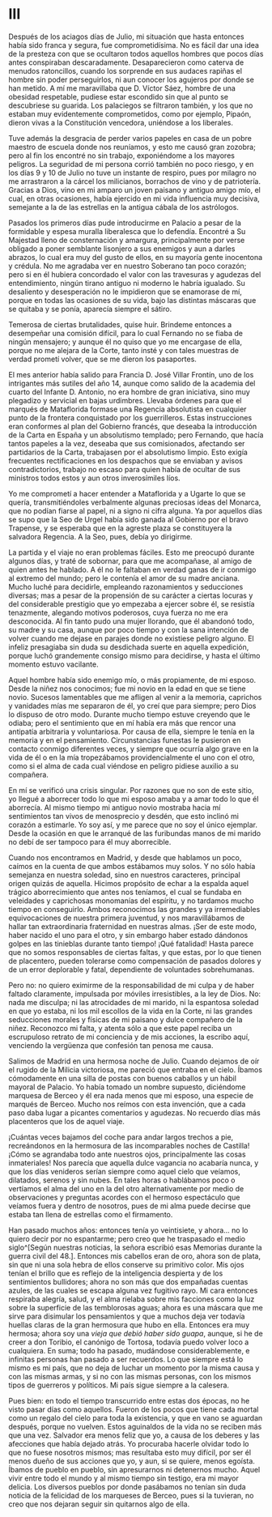 # III

Después de los aciagos días de Julio, mi situación que hasta entonces había
sido franca y segura, fue comprometidísima. No es fácil dar una idea de la
presteza con que se ocultaron todos aquellos hombres que pocos días antes
conspiraban descaradamente. Desaparecieron como caterva de menudos ratoncillos,
cuando los sorprende en sus audaces rapiñas el hombre sin poder perseguirlos,
ni aun conocer los agujeros por donde se han metido. A mí me maravillaba que D.
Víctor Sáez, hombre de una obesidad respetable, pudiese estar escondido sin que
al punto se descubriese su guarida. Los palaciegos se filtraron también, y los
que no estaban muy evidentemente comprometidos, como por ejemplo, Pipaón,
dieron vivas a la Constitución vencedora, uniéndose a los liberales.

Tuve además la desgracia de perder varios papeles en casa de un pobre maestro
de escuela donde nos reuníamos, y esto me causó gran zozobra; pero al fin los
encontré no sin trabajo, exponiéndome a los mayores peligros. La seguridad de
mi persona corrió también no poco riesgo, y en los días 9 y 10 de Julio no tuve
un instante de respiro, pues por milagro no me arrastraron a la cárcel los
milicianos, borrachos de vino y de patriotería. Gracias a Dios, vino en mi
amparo un joven paisano y antiguo amigo mío, el cual, en otras ocasiones, había
ejercido en mi vida influencia muy decisiva, semejante a la de las estrellas en
la antigua cábala de los astrólogos.

Pasados los primeros días pude introducirme en Palacio a pesar de la formidable
y espesa muralla liberalesca que lo defendía. Encontré a Su Majestad lleno de
consternación y amargura, principalmente por verse obligado a poner semblante
lisonjero a sus enemigos y aun a darles abrazos, lo cual era muy del gusto de
ellos, en su mayoría gente inocentona y crédula. No me agradaba ver en nuestro
Soberano tan poco corazón; pero si en él hubiera concordado el valor con las
travesuras y agudezas del entendimiento, ningún tirano antiguo ni moderno le
habría igualado. Su desaliento y desesperación no le impidieron que se
enamorase de mí, porque en todas las ocasiones de su vida, bajo las distintas
máscaras que se quitaba y se ponía, aparecía siempre el sátiro.

Temerosa de ciertas brutalidades, quise huir. Brindeme entonces a desempeñar
una comisión difícil, para lo cual Fernando no se fiaba de ningún mensajero;
y aunque él no quiso que yo me encargase de ella, porque no me alejara de la
Corte, tanto insté y con tales muestras de verdad prometí volver, que se me
dieron los pasaportes.

El mes anterior había salido para Francia D. José Villar Frontín, uno de los
intrigantes más sutiles del año 14, aunque como salido de la academia del
cuarto del Infante D. Antonio, no era hombre de gran iniciativa, sino muy
plegadizo y servicial en bajas urdimbres. Llevaba órdenes para que el marqués
de Mataflorida formase una Regencia absolutista en cualquier punto de la
frontera conquistado por los guerrilleros. Estas instrucciones eran conformes
al plan del Gobierno francés, que deseaba la introducción de la Carta en España
y un absolutismo templado; pero Fernando, que hacía tantos papeles a la vez,
deseaba que sus comisionados, afectando ser partidarios de la Carta, trabajasen
por el absolutismo limpio. Esto exigía frecuentes rectificaciones en los
despachos que se enviaban y avisos contradictorios, trabajo no escaso para
quien había de ocultar de sus ministros todos estos y aun otros inverosímiles
líos.

Yo me comprometí a hacer entender a Mataflorida y a Ugarte lo que se quería,
transmitiéndoles verbalmente algunas preciosas ideas del Monarca, que no podían
fiarse al papel, ni a signo ni cifra alguna. Ya por aquellos días se supo que
la Seo de Urgel había sido ganada al Gobierno por el bravo Trapense, y se
esperaba que en la agreste plaza se constituyera la salvadora Regencia. A la
Seo, pues, debía yo dirigirme.

La partida y el viaje no eran problemas fáciles. Esto me preocupó durante
algunos días, y traté de sobornar, para que me acompañase, al amigo de quien
antes he hablado. A él no le faltaban en verdad ganas de ir conmigo al extremo
del mundo; pero le contenía el amor de su madre anciana. Mucho luché para
decidirle, empleando razonamientos y seducciones diversas; mas a pesar de la
propensión de su carácter a ciertas locuras y del considerable prestigio que yo
empezaba a ejercer sobre él, se resistía tenazmente, alegando motivos
poderosos, cuya fuerza no me era desconocida. Al fin tanto pudo una mujer
llorando, que él abandonó todo, su madre y su casa, aunque por poco tiempo
y con la sana intención de volver cuando me dejase en parajes donde no
existiese peligro alguno. El infeliz presagiaba sin duda su desdichada suerte
en aquella expedición, porque luchó grandemente consigo mismo para decidirse,
y hasta el último momento estuvo vacilante.

Aquel hombre había sido enemigo mío, o más propiamente, de mi esposo. Desde la
niñez nos conocimos; fue mi novio en la edad en que se tiene novio. Sucesos
lamentables que me afligen al venir a la memoria, caprichos y vanidades mías me
separaron de él, yo creí que para siempre; pero Dios lo dispuso de otro modo.
Durante mucho tiempo estuve creyendo que le odiaba; pero el sentimiento que en
mí había era más que rencor una antipatía arbitraria y voluntariosa. Por causa
de ella, siempre le tenía en la memoria y en el pensamiento. Circunstancias
funestas le pusieron en contacto conmigo diferentes veces, y siempre que
ocurría algo grave en la vida de él o en la mía tropezábamos providencialmente
el uno con el otro, como si el alma de cada cual viéndose en peligro pidiese
auxilio a su compañera.

En mí se verificó una crisis singular. Por razones que no son de este sitio, yo
llegué a aborrecer todo lo que mi esposo amaba y a amar todo lo que él
aborrecía. Al mismo tiempo mi antiguo novio mostraba hacia mí sentimientos tan
vivos de menosprecio y desdén, que esto inclinó mi corazón a estimarle. Yo soy
así, y me parece que no soy el único ejemplar. Desde la ocasión en que le
arranqué de las furibundas manos de mi marido no debí de ser tampoco para él
muy aborrecible.

Cuando nos encontramos en Madrid, y desde que hablamos un poco, caímos en la
cuenta de que ambos estábamos muy solos. Y no sólo había semejanza en nuestra
soledad, sino en nuestros caracteres, principal origen quizás de aquella.
Hicimos propósito de echar a la espalda aquel trágico aborrecimiento que antes
nos teníamos, el cual se fundaba en veleidades y caprichosas monomanías del
espíritu, y no tardamos mucho tiempo en conseguirlo. Ambos reconocimos las
grandes y ya irremediables equivocaciones de nuestra primera juventud, y nos
maravillábamos de hallar tan extraordinaria fraternidad en nuestras almas. ¡Ser
de este modo, haber nacido el uno para el otro, y sin embargo haber estado
dándonos golpes en las tinieblas durante tanto tiempo! ¡Qué fatalidad! Hasta
parece que no somos responsables de ciertas faltas, y que estas, por lo que
tienen de placentero, pueden tolerarse como compensación de pasados dolores
y de un error deplorable y fatal, dependiente de voluntades sobrehumanas.

Pero no: no quiero eximirme de la responsabilidad de mi culpa y de haber
faltado claramente, impulsada por móviles irresistibles, a la ley de Dios. No:
nada me disculpa; ni las atrocidades de mi marido, ni la espantosa soledad en
que yo estaba, ni los mil escollos de la vida en la Corte, ni las grandes
seducciones morales y físicas de mi paisano y dulce compañero de la niñez.
Reconozco mi falta, y atenta sólo a que este papel reciba un escrupuloso
retrato de mi conciencia y de mis acciones, la escribo aquí, venciendo la
vergüenza que confesión tan penosa me causa.

Salimos de Madrid en una hermosa noche de Julio. Cuando dejamos de oír el
rugido de la Milicia victoriosa, me pareció que entraba en el cielo. Íbamos
cómodamente en una silla de postas con buenos caballos y un hábil mayoral de
Palacio. Yo había tomado un nombre supuesto, diciéndome marquesa de Berceo y él
era nada menos que mi esposo, una especie de marqués de Berceo. Mucho nos
reímos con esta invención, que a cada paso daba lugar a picantes comentarios
y agudezas. No recuerdo días más placenteros que los de aquel viaje.

¡Cuántas veces bajamos del coche para andar largos trechos a pie, recreándonos
en la hermosura de las incomparables noches de Castilla! ¡Cómo se agrandaba
todo ante nuestros ojos, principalmente las cosas inmateriales! Nos parecía que
aquella dulce vagancia no acabaría nunca, y que los días venideros serían
siempre como aquel cielo que veíamos, dilatados, serenos y sin nubes. En tales
horas o hablábamos poco o vertíamos el alma del uno en la del otro
alternativamente por medio de observaciones y preguntas acordes con el hermoso
espectáculo que veíamos fuera y dentro de nosotros, pues de mi alma puede
decirse que estaba tan llena de estrellas como el firmamento.

Han pasado muchos años: entonces tenía yo veintisiete, y ahora... no lo quiero
decir por no espantarme; pero creo que he traspasado el medio siglo^[Según
nuestras noticias, la señora escribió esas Memorias durante la guerra civil del
48.]. Entonces mis cabellos eran de oro, ahora son de plata, sin que ni una
sola hebra de ellos conserve su primitivo color. Mis ojos tenían el brillo que
es reflejo de la inteligencia despierta y de los sentimientos bullidores; ahora
no son más que dos empañadas cuentas azules, de las cuales se escapa alguna vez
fugitivo rayo. Mi cara entonces respiraba alegría, salud, y el alma rielaba
sobre mis facciones como la luz sobre la superficie de las temblorosas aguas;
ahora es una máscara que me sirve para disimular los pensamientos y que
a muchos deja ver todavía huellas claras de la gran hermosura que hubo en ella.
Entonces era muy hermosa; ahora soy una *vieja que debió haber sido guapa*,
aunque, si he de creer a don Toribio, el canónigo de Tortosa, todavía puedo
volver loco a cualquiera. En suma; todo ha pasado, mudándose considerablemente,
e infinitas personas han pasado a ser recuerdos. Lo que siempre está lo mismo
es mi país, que no deja de luchar un momento por la misma causa y con las
mismas armas, y si no con las mismas personas, con los mismos tipos de
guerreros y políticos. Mi país sigue siempre a la calesera.

Pues bien: en todo el tiempo transcurrido entre estas dos épocas, no he visto
pasar días como aquellos. Fueron de los pocos que tiene cada mortal como un
regalo del cielo para toda la existencia, y que en vano se aguardan después,
porque no vuelven. Estos aguinaldos de la vida no se reciben más que una vez.
Salvador era menos feliz que yo, a causa de los deberes y las afecciones que
había dejado atrás. Yo procuraba hacerle olvidar todo lo que no fuese nosotros
mismos; mas resultaba esto muy difícil, por ser él menos dueño de sus acciones
que yo, y aun, si se quiere, menos egoísta. Íbamos de pueblo en pueblo, sin
apresurarnos ni detenernos mucho. Aquel vivir entre todo el mundo y al mismo
tiempo sin testigo, era mi mayor delicia. Los diversos pueblos por donde
pasábamos no tenían sin duda noticia de la felicidad de los marqueses de
Berceo, pues si la tuvieran, no creo que nos dejaran seguir sin quitarnos algo
de ella.

